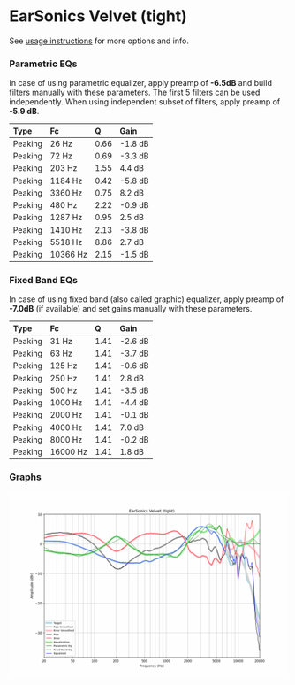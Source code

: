 # EarSonics Velvet (tight)
See [usage instructions](https://github.com/jaakkopasanen/AutoEq#usage) for more options and info.

### Parametric EQs
In case of using parametric equalizer, apply preamp of **-6.5dB** and build filters manually
with these parameters. The first 5 filters can be used independently.
When using independent subset of filters, apply preamp of **-5.9 dB**.

| Type    | Fc       |    Q | Gain    |
|:--------|:---------|:-----|:--------|
| Peaking | 26 Hz    | 0.66 | -1.8 dB |
| Peaking | 72 Hz    | 0.69 | -3.3 dB |
| Peaking | 203 Hz   | 1.55 | 4.4 dB  |
| Peaking | 1184 Hz  | 0.42 | -5.8 dB |
| Peaking | 3360 Hz  | 0.75 | 8.2 dB  |
| Peaking | 480 Hz   | 2.22 | -0.9 dB |
| Peaking | 1287 Hz  | 0.95 | 2.5 dB  |
| Peaking | 1410 Hz  | 2.13 | -3.8 dB |
| Peaking | 5518 Hz  | 8.86 | 2.7 dB  |
| Peaking | 10366 Hz | 2.15 | -1.5 dB |

### Fixed Band EQs
In case of using fixed band (also called graphic) equalizer, apply preamp of **-7.0dB**
(if available) and set gains manually with these parameters.

| Type    | Fc       |    Q | Gain    |
|:--------|:---------|:-----|:--------|
| Peaking | 31 Hz    | 1.41 | -2.6 dB |
| Peaking | 63 Hz    | 1.41 | -3.7 dB |
| Peaking | 125 Hz   | 1.41 | -0.6 dB |
| Peaking | 250 Hz   | 1.41 | 2.8 dB  |
| Peaking | 500 Hz   | 1.41 | -3.5 dB |
| Peaking | 1000 Hz  | 1.41 | -4.4 dB |
| Peaking | 2000 Hz  | 1.41 | -0.1 dB |
| Peaking | 4000 Hz  | 1.41 | 7.0 dB  |
| Peaking | 8000 Hz  | 1.41 | -0.2 dB |
| Peaking | 16000 Hz | 1.41 | 1.8 dB  |

### Graphs
![](./EarSonics%20Velvet%20(tight).png)